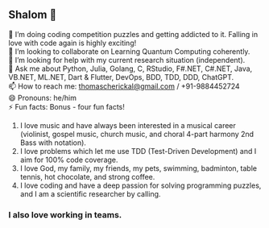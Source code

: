 ## Shalom 👋
🌱 I’m doing coding competition puzzles and getting addicted to it. Falling in love with code again is highly exciting! <br>
👯 I’m looking to collaborate on Learning Quantum Computing coherently. <br>
🤔 I’m looking for help with my current research situation (independent).<br>
💬 Ask me about Python, Julia, Golang, C, RStudio, F#.NET, C#.NET, Java, VB.NET, ML.NET, Dart & Flutter, DevOps, BDD, TDD, DDD, ChatGPT. <br>
📫 How to reach me: thomascherickal@gmail.com / +91-9884452724 <br>
😄 Pronouns: he/him <br>
⚡  Fun facts: Bonus - four fun facts! <br>
1) I love music and have always been interested in a musical career (violinist, gospel music, church music, and choral 4-part harmony 2nd Bass with notation). <br> 
2) I love problems which let me use TDD (Test-Driven Development) and I aim for 100% code coverage. <br>
3) I love God, my family, my friends, my pets, swimming, badminton, table tennis, hot chocolate, and strong coffee. <br>
4) I love coding and have a deep passion for solving programming puzzles, and I am a scientific researcher by calling. 
### I also love working in teams.<br>


